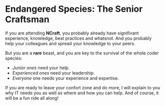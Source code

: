 # Endangered Species: The Senior Craftsman

If you are attending **NCraft**, you probably already have signifivant experience, knowledge, best practices and whatsnot.
And you probably help your colleagues and spread your knowledge to your peers. 

But you are a **rare** beast, and you are key to the survival of the whole coder species:
* _Junior ones_ need your help.
* _Experienced ones_ need your leadership.
* _Everyone_ one needs your experience and expertise.

If you are ready to leave your confort zone and do more,
I will explain to you why IT needs you as well as where and how you can help.
And of course, it will be a fun ride all along!
